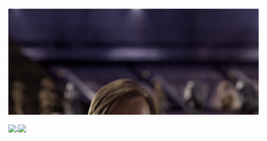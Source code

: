 ![](/Hello_world.gif)

<a href="https://danielthecyberdude.com">
  <img height=180 align="center" src="https://github-readme-stats.vercel.app/api?username=D4LI3N&custom_title=Daniel%27s%20GitHub%20Stats&show_icons=true&rank_icon=percentile&hide=issues&theme=chartreuse-dark" />
</a>

<a href="https://danielthecyberdude.com/skills">
  <img height=180 align="center" src="https://github-readme-stats.vercel.app/api/top-langs/?username=D4LI3N&layout=compact&show_icons=true&hide=HLSL,HTML,batchfile,shell&theme=chartreuse-dark"
    />
</a>
